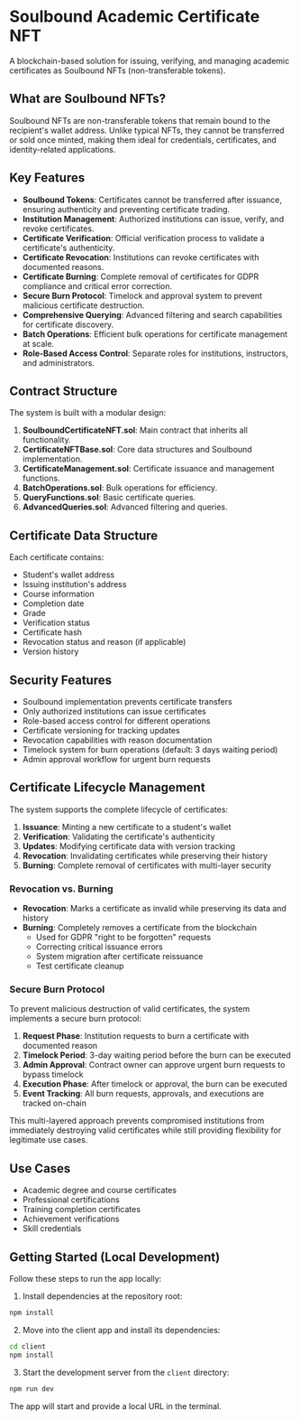 # Soulbound Academic Certificate NFT

A blockchain-based solution for issuing, verifying, and managing academic certificates as Soulbound NFTs (non-transferable tokens).

## What are Soulbound NFTs?

Soulbound NFTs are non-transferable tokens that remain bound to the recipient's wallet address. Unlike typical NFTs, they cannot be transferred or sold once minted, making them ideal for credentials, certificates, and identity-related applications.

## Key Features

- **Soulbound Tokens**: Certificates cannot be transferred after issuance, ensuring authenticity and preventing certificate trading.
- **Institution Management**: Authorized institutions can issue, verify, and revoke certificates.
- **Certificate Verification**: Official verification process to validate a certificate's authenticity.
- **Certificate Revocation**: Institutions can revoke certificates with documented reasons.
- **Certificate Burning**: Complete removal of certificates for GDPR compliance and critical error correction.
- **Secure Burn Protocol**: Timelock and approval system to prevent malicious certificate destruction.
- **Comprehensive Querying**: Advanced filtering and search capabilities for certificate discovery.
- **Batch Operations**: Efficient bulk operations for certificate management at scale.
- **Role-Based Access Control**: Separate roles for institutions, instructors, and administrators.

## Contract Structure

The system is built with a modular design:

1. **SoulboundCertificateNFT.sol**: Main contract that inherits all functionality.
2. **CertificateNFTBase.sol**: Core data structures and Soulbound implementation.
3. **CertificateManagement.sol**: Certificate issuance and management functions.
4. **BatchOperations.sol**: Bulk operations for efficiency.
5. **QueryFunctions.sol**: Basic certificate queries.
6. **AdvancedQueries.sol**: Advanced filtering and queries.

## Certificate Data Structure

Each certificate contains:
- Student's wallet address
- Issuing institution's address
- Course information
- Completion date
- Grade
- Verification status
- Certificate hash
- Revocation status and reason (if applicable)
- Version history

## Security Features

- Soulbound implementation prevents certificate transfers
- Only authorized institutions can issue certificates
- Role-based access control for different operations
- Certificate versioning for tracking updates
- Revocation capabilities with reason documentation
- Timelock system for burn operations (default: 3 days waiting period)
- Admin approval workflow for urgent burn requests

## Certificate Lifecycle Management

The system supports the complete lifecycle of certificates:

1. **Issuance**: Minting a new certificate to a student's wallet
2. **Verification**: Validating the certificate's authenticity
3. **Updates**: Modifying certificate data with version tracking
4. **Revocation**: Invalidating certificates while preserving their history
5. **Burning**: Complete removal of certificates with multi-layer security

### Revocation vs. Burning

- **Revocation**: Marks a certificate as invalid while preserving its data and history
- **Burning**: Completely removes a certificate from the blockchain
  - Used for GDPR "right to be forgotten" requests
  - Correcting critical issuance errors
  - System migration after certificate reissuance
  - Test certificate cleanup

### Secure Burn Protocol

To prevent malicious destruction of valid certificates, the system implements a secure burn protocol:

1. **Request Phase**: Institution requests to burn a certificate with documented reason
2. **Timelock Period**: 3-day waiting period before the burn can be executed
3. **Admin Approval**: Contract owner can approve urgent burn requests to bypass timelock
4. **Execution Phase**: After timelock or approval, the burn can be executed
5. **Event Tracking**: All burn requests, approvals, and executions are tracked on-chain

This multi-layered approach prevents compromised institutions from immediately destroying valid certificates while still providing flexibility for legitimate use cases.

## Use Cases

- Academic degree and course certificates
- Professional certifications
- Training completion certificates
- Achievement verifications
- Skill credentials

## Getting Started (Local Development)

Follow these steps to run the app locally:

1. Install dependencies at the repository root:

```bash
npm install
```

2. Move into the client app and install its dependencies:

```bash
cd client
npm install
```

3. Start the development server from the `client` directory:

```bash
npm run dev
```

The app will start and provide a local URL in the terminal.